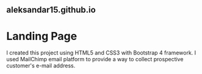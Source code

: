 ## aleksandar15.github.io
# Landing Page
I created this project using HTML5 and CSS3 with Bootstrap 4 framework.
I used MailChimp email platform to provide a way to collect prospective customer's e-mail address.

